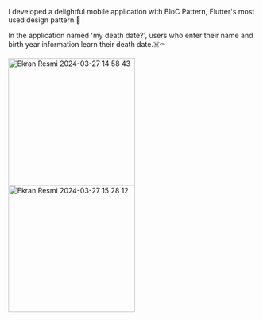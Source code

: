 I developed a delightful mobile application with BloC Pattern, Flutter's most used design pattern.📱

In the application named 'my death date?', users who enter their name and birth year information learn their death date.☠️⚰️

<img width="255" alt="Ekran Resmi 2024-03-27 14 58 43" src="https://github.com/omerfi66/DeathTime-/assets/120007024/d1be62d0-8fd1-49fe-b2bb-4feb9225844e">
<img width="255" alt="Ekran Resmi 2024-03-27 15 28 12" src="https://github.com/omerfi66/DeathTime-/assets/120007024/29b02eb9-a4d4-4c43-9d2a-31ffd0fcb021">
